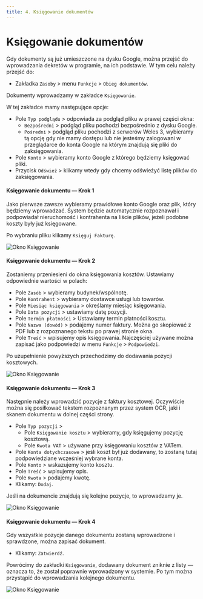 ```yaml
---
title: 4. Księgowanie dokumentów
---
```


# Księgowanie dokumentów

Gdy dokumenty są już umieszczone na dysku Google, można przejść do wprowadzania dekretów w programie, na ich podstawie. W tym celu należy przejść do:

- Zakładka `Zasoby` > menu `Funkcje` > `Obieg dokumentów`.

Dokumenty wprowadzamy w zakładce `Księgowanie`.

W tej zakładce mamy następujące opcje:

- Pole `Typ podglądu` > odpowiada za podgląd pliku w prawej części okna:
    - `Bezpośredni` > podgląd pliku pochodzi bezpośrednio z dysku Google.
    - `Pośredni` > podgląd pliku pochodzi z serwerów Weles 3, wybieramy tą opcję gdy nie mamy dostępu lub nie jesteśmy zalogowani w przeglądarce do konta Google na którym znajdują się pliki do zaksięgowania.
- Pole `Konto` > wybieramy konto Google z którego będziemy księgować pliki.
- Przycisk `Odśwież` > klikamy wtedy gdy chcemy odświeżyć listę plików do zaksięgowania.

#### Księgowanie dokumentu — Krok 1

Jako pierwsze zawsze wybieramy prawidłowe konto Google oraz plik, który będziemy wprowadzać. System będzie automatycznie rozpoznawał i podpowiadał nieruchomość i kontrahenta na liście plików, jeżeli podobne koszty były już księgowane.

Po wybraniu pliku klikamy `Księguj Fakturę`.

![Okno Księgowanie](dodaniedoku1.gif)

#### Księgowanie dokumentu — Krok 2

Zostaniemy przeniesieni do okna księgowania kosztów. Ustawiamy odpowiednie wartości w polach:

- Pole `Zasób` > wybieramy budynek/wspólnotę.
- Pole `Kontrahent` > wybieramy dostawce usługi lub towarów.
- Pole `Miesiąc księgowania` > określamy miesiąc księgowania. 
- Pole `Data pozycji` > ustawiamy datę pozycji.
- Pole `Termin płatności` > Ustawiamy termin płatności kosztu.
- Pole `Nazwa (dowód)` > podajemy numer faktury. Można go skopiować z PDF lub z rozpoznanego tekstu po prawej stronie okna.
- Pole `Treść` > wpisujemy opis księgowania. Najczęściej używane można zapisać jako podpowiedzi w menu `Funkcje` > `Podpowiedzi`.

Po uzupełnienie powyższych przechodzimy do dodawania pozycji kosztowych.

![Okno Księgowanie](dodaniedoku2.gif)

#### Księgowanie dokumentu — Krok 3

Następnie należy wprowadzić pozycje z faktury kosztowej. Oczywiście można się posiłkować tekstem rozpoznanym przez system OCR, jaki i skanem dokumentu w dolnej części strony.

- Pole `Typ pozycji` >
    - Pole `Księgowanie kosztu` > wybieramy, gdy księgujemy pozycję kosztową.
    - Pole `Kwota VAT` > używane przy księgowaniu kosztów z VATem.
- Pole `Konta dotychczasowe` > jeśli koszt był już dodawany, to zostaną tutaj podpowiedziane wcześniej wybrane konta.
- Pole `Konto` > wskazujemy konto kosztu.
- Pole `Treść` > wpisujemy opis.
- Pole `Kwota` > podajemy kwotę.
- Klikamy: `Dodaj`.

Jeśli na dokumencie znajdują się kolejne pozycje, to wprowadzamy je.

![Okno Księgowanie](dodaniedoku3.gif)

#### Księgowanie dokumentu — Krok 4

Gdy wszystkie pozycje danego dokumentu zostaną wprowadzone i sprawdzone, można zapisać dokument.

- Klikamy: `Zatwierdź`.

Powrócimy do zakładki `Księgowanie`, dodawany dokument zniknie z listy — oznacza to, że został poprawnie wprowadzony w systemie. Po tym można przystąpić do wprowadzania kolejnego dokumentu.

![Okno Księgowanie](dodaniedoku4.gif)
